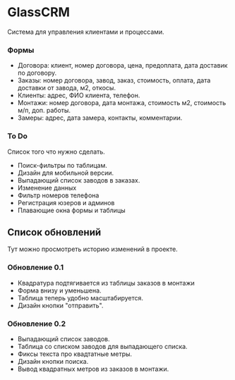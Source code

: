# GlassCRM

Система для управления клиентами и процессами.

### Формы
- Договора: клиент, номер договора, цена, предоплата, дата доставик по договору.
- Заказы: номер договора, завод, заказ, стоимость, оплата, дата доставки от завода, м2, откосы.
- Клиенты: адрес, ФИО клиента, телефон.
- Монтажи: номер договора, дата монтажа, стоимость м2, стоимость м/п, доп. работы.
- Замеры: адрес, дата замера, контакты, комментарии.

### To Do
Список того что нужно сделать.
- Поиск-фильтры по таблицам.
- Дизайн для мобильной версии.
- Выпадающий список заводов в заказах.
- Изменение данных
- Фильтр номеров телефона
- Регистрация юзеров и админов
- Плавающие окна формы и таблицы


## Список обновлений
Тут можно просмотреть историю изменений в проекте.

### Обновление 0.1
- Квадратура подтягивается из таблицы заказов в монтажи
- Форма внизу и уменьшена.
- Таблица теперь удобно масштабируется.
- Дизайн кнопки "отправить".

### Обновление 0.2
- Выпадающий список заводов.
- Таблица со списком заводов для выпадающего списка.
- Фиксы текста про квадтатные метры.
- Дизайн кнопки поиска.
- Вывод квадратных метров из заказов в монтажи.